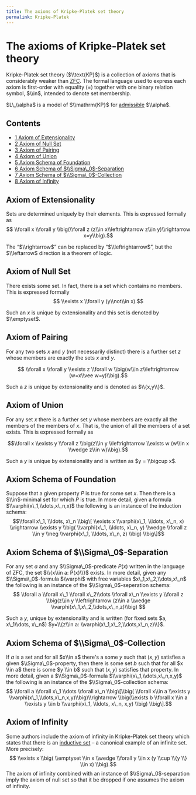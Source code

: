 ```yaml
---
title: The axioms of Kripke-Platek set theory
permalink: Kripke-Platek
---
```

# The axioms of Kripke-Platek set theory











Kripke-Platek set theory ($\\text{KP}$) is a collection of axioms that
is considerably weaker than
[ZFC](/ZFC "ZFC"). The
formal language used to express each axiom is first-order with equality
($=$) together with one binary relation symbol, $\\in$, intended to
denote set membership.

$L\_\\alpha$ is a model of $\\mathrm{KP}$ for
[admissible](/Admissible "Admissible")
$\\alpha$.



## Contents


-   [<span class="tocnumber">1</span> <span class="toctext">Axiom of
    Extensionality</span>](#Axiom_of_Extensionality)
-   [<span class="tocnumber">2</span> <span class="toctext">Axiom of
    Null Set</span>](#Axiom_of_Null_Set)
-   [<span class="tocnumber">3</span> <span class="toctext">Axiom of
    Pairing</span>](#Axiom_of_Pairing)
-   [<span class="tocnumber">4</span> <span class="toctext">Axiom of
    Union</span>](#Axiom_of_Union)
-   [<span class="tocnumber">5</span> <span class="toctext">Axiom Schema
    of Foundation</span>](#Axiom_Schema_of_Foundation)
-   [<span class="tocnumber">6</span> <span class="toctext">Axiom Schema
    of
    $\\Sigma\_0$-Separation</span>](#Axiom_Schema_of_.24.5CSigma_0.24-Separation)
-   [<span class="tocnumber">7</span> <span class="toctext">Axiom Schema
    of
    $\\Sigma\_0$-Collection</span>](#Axiom_Schema_of_.24.5CSigma_0.24-Collection)
-   [<span class="tocnumber">8</span> <span class="toctext">Axiom of
    Infinity</span>](#Axiom_of_Infinity)


## Axiom of Extensionality

Sets are determined uniquely by their elements. This is expressed
formally as $$ \\forall x \\forall y \\big(\\forall z (z\\in
x\\leftrightarrow z\\in y)\\rightarrow x=y\\big).$$

The “$\\rightarrow$” can be replaced by “$\\leftrightarrow$”, but the
$\\leftarrow$ direction is a theorem of logic.

## Axiom of Null Set

There exists some set. In fact, there is a set which contains no
members. This is expressed formally $$ \\exists x \\forall y (y\\not\\in
x).$$

Such an $x$ is unique by extensionality and this set is denoted by
$\\emptyset$.

## Axiom of Pairing

For any two sets $x$ and $y$ (not necessarily distinct) there is a
further set $z$ whose members are exactly the sets $x$ and $y$.

$$ \\forall x \\forall y \\exists z \\forall w \\big(w\\in
z\\leftrightarrow (w=x\\vee w=y)\\big).$$

Such a $z$ is unique by extensionality and is denoted as $\\{x,y\\}$.

## Axiom of Union

For any set $x$ there is a further set $y$ whose members are exactly all
the members of the members of $x$. That is, the union of all the members
of a set exists. This is expressed formally as

$$\\forall x \\exists y \\forall z \\big(z\\in y \\leftrightarrow
\\exists w (w\\in x \\wedge z\\in w)\\big).$$

Such a $y$ is unique by extensionality and is written as $y = \\bigcup
x$.

## Axiom Schema of Foundation

Suppose that a given property $P$ is true for some set $x$. Then there
is a $\\in$-minimal set for which $P$ is true. In more detail, given a
formula $\\varphi(x\_1,\\dots,x\_n,x)$ the following is an instance of
the induction schema: $$\\forall x\_1, \\ldots, x\_n \\big\[ \\exists x
\\varphi(x\_1, \\ldots, x\_n, x) \\rightarrow \\exists y \\big(
\\varphi(x\_1, \\ldots, x\_n, y) \\wedge \\forall z \\in y \\neg
\\varphi(x\_1, \\ldots, x\_n, z) \\big) \\big\]$$

## Axiom Schema of $\\Sigma\_0$-Separation

For any set $a$ and any $\\Sigma\_0$-predicate $P(x)$ written in the
language of ZFC, the set $\\{x\\in a: P(x)\\}$ exists. In more detail,
given any $\\Sigma\_0$-formula $\\varphi$ with free variables
$x\_1,x\_2,\\dots,x\_n$ the following is an instance of the
$\\Sigma\_0$-seperation schema: $$ \\forall a \\forall x\_1 \\forall
x\_2\\dots \\forall x\_n \\exists y \\forall z \\big(z\\in y
\\leftrightarrow (z\\in a \\wedge
\\varphi(x\_1,x\_2,\\dots,x\_n,z)\\big) $$

Such a $y$, unique by extensionality and is written (for fixed sets $a,
x\_1\\dots, x\_n$) $y=\\{z\\in a: \\varphi(x\_1,x\_2,\\dots,x\_n,z)\\}$.

## Axiom Schema of $\\Sigma\_0$-Collection

If $a$ is a set and for all $x\\in a$ there's a some $y$ such that
$(x,y)$ satisfies a given $\\Sigma\_0$-property, then there is some set
$b$ such that for all $x \\in a$ there is some $y \\in b$ such that
$(x,y)$ satisfies that property. In more detail, given a
$\\Sigma\_0$-formula $\\varphi(x\_1,\\dots,x\_n,x,y)$ the following is
an instance of the $\\Sigma\_0$-collection schema: $$ \\forall a
\\forall x\_1 \\dots \\forall x\_n \\big\[\\big( \\forall x\\in a
\\exists y \\varphi(x\_1,\\dots,x\_n,x,y)\\big)\\rightarrow
\\big(\\exists b \\forall x \\in a \\exists y \\in b \\varphi(x\_1,
\\ldots, x\_n, x,y) \\big) \\big\].$$

## Axiom of Infinity

Some authors include the axiom of infinity in Kripke-Platek set theory
which states that there is an
<a href="/index.php?title=Inductive_set&amp;action=edit&amp;redlink=1" class="new" title="Inductive set (page does not exist)">inductive set</a>
– a canonical example of an infinite set. More precisely: $$ \\exists x
\\big( \\emptyset \\in x \\wedge \\forall y \\in x (y \\cup \\{y \\}
\\in x) \\big).$$ The axiom of infinity combined with an instance of
$\\Sigma\_0$-separation imply the axiom of null set so that it be
dropped if one assumes the axiom of infinity.


